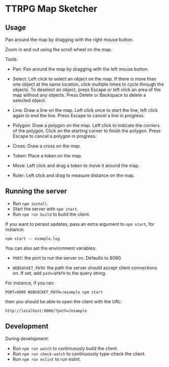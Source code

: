 # TTRPG Map Sketcher

## Usage

Pan around the map by dragging with the right mouse button.

Zoom in and out using the scroll wheel on the map.

Tools:

* Pan: Pan around the map by dragging with the left mouse button.

* Select: Left click to select an object on the map.
  If there is more than one object at the same location,
  click multiple times to cycle through the objects.
  To deselect an object, press Escape or left click an area of the map without any objects.
  Press Delete or Backspace to delete a selected object.

* Line: Draw a line on the map.
  Left click once to start the line,
  left click again to end the line.
  Press Escape to cancel a line in progress.

* Polygon: Draw a polygon on the map.
  Left click to indicate the corners of the polygon.
  Click on the starting corner to finish the polygon.
  Press Escape to cancel a polygon in progress.

* Cross: Draw a cross on the map.

* Token: Place a token  on the map.

* Move: Left click and drag a token to move it around the map.

* Ruler: Left click and drag to measure distance on the map.

## Running the server

* Run `npm install`.
* Start the server with `npm start`.
* Run `npm run build` to build the client.

If you want to persist updates, pass an extra argument to `npm start`, for instance:

```
npm start -- example.log
```

You can also set the environment variables:

* `PORT`: the port to run the server on. Defaults to 8080.

* `WEBSOCKET_PATH`: the path the server should accept client connections on.
  If set, add `path=$PATH` to the query string.

For instance, if you ran:

```
PORT=8000 WEBSOCKET_PATH=/example npm start
```

then you should be able to open the client with the URL:

```
http://localhost:8000/?path=/example
```

## Development

During development:

* Run `npm run watch` to continuously build the client.
* Run `npm run check-watch` to continuously type-check the client.
* Run `npm run eslint` to run eslint.
